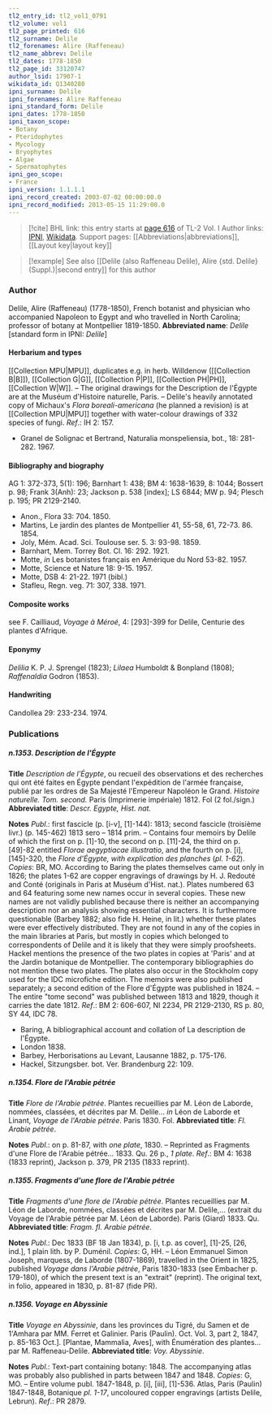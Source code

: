 ```yaml
---
tl2_entry_id: tl2_vol1_0791
tl2_volume: vol1
tl2_page_printed: 616
tl2_surname: Delile
tl2_forenames: Alire (Raffeneau)
tl2_name_abbrev: Delile
tl2_dates: 1778-1850
tl2_page_id: 33120747
author_lsid: 17907-1
wikidata_id: Q1340280
ipni_surname: Delile
ipni_forenames: Alire Raffeneau
ipni_standard_form: Delile
ipni_dates: 1778-1850
ipni_taxon_scope: 
- Botany
- Pteridophytes
- Mycology
- Bryophytes
- Algae
- Spermatophytes
ipni_geo_scope: 
- France
ipni_version: 1.1.1.1
ipni_record_created: 2003-07-02 00:00:00.0
ipni_record_modified: 2013-05-15 11:29:00.0
---
```


> [!cite] BHL link: this entry starts at [page 616](https://www.biodiversitylibrary.org/page/33120747) of TL-2 Vol. I
> Author links: [IPNI](https://www.ipni.org/a/17907-1), [Wikidata](https://www.wikidata.org/wiki/Q1340280). Support pages: [[Abbreviations|abbreviations]], [[Layout key|layout key]]

> [!example] See also [[Delile (also Raffeneau Delile), Alire {std. Delile} (Suppl.)|second entry]] for this author

### Author

Delile, Alire (Raffeneau) (1778-1850), French botanist and physician who accompanied Napoleon to Egypt and who travelled in North Carolina; professor of botany at Montpellier 1819-1850. 
**Abbreviated name**: *Delile* \[standard form in IPNI: *Delile*\]

#### Herbarium and types

[[Collection MPU|MPU]], duplicates e.g. in herb. Willdenow ([[Collection B|B]]), [[Collection G|G]], [[Collection P|P]], [[Collection PH|PH]], [[Collection W|W]]. – The original drawings for the Description de l'Égypte are at the Muséum d'Histoire naturelle, Paris. – Delile's heavily annotated copy of Michaux's *Flora boreali-americana* (he planned a revision) is at [[Collection MPU|MPU]] together with water-colour drawings of 332 species of fungi.
*Ref*.: IH 2: 157.
- Granel de Solignac et Bertrand, Naturalia monspeliensia, bot., 18: 281-282. 1967.

#### Bibliography and biography

AG 1: 372-373, 5(1): 196; Barnhart 1: 438; BM 4: 1638-1639, 8: 1044; Bossert p. 98; Frank 3(Anh): 23; Jackson p. 538 \[index\]; LS 6844; MW p. 94; Plesch p. 195; PR 2129-2140.
- Anon., Flora 33: 704. 1850.
- Martins, Le jardin des plantes de Montpellier 41, 55-58, 61, 72-73. 86. 1854.
- Joly, Mém. Acad. Sci. Toulouse ser. 5. 3: 93-98. 1859.
- Barnhart, Mem. Torrey Bot. Cl. 16: 292. 1921.
- Motte, *in* Les botanistes français en Amérique du Nord 53-82. 1957.
- Motte, Science et Nature 18: 9-15. 1957.
- Motte, DSB 4: 21-22. 1971 (bibl.)
- Stafleu, Regn. veg. 71: 307, 338. 1971.

#### Composite works

see F. Cailliaud, *Voyage à Méroé*, 4: \[293\]-399 for Delile, Centurie des plantes d'Afrique.

#### Eponymy

*Delilia* K. P. J. Sprengel (1823); *Lilaea* Humboldt & Bonpland (1808); *Raffenaldia* Godron (1853).

#### Handwriting

Candollea 29: 233-234. 1974.

### Publications

##### n.1353. Description de l'Égypte

**Title**
*Description de l'Égypte*, ou recueil des observations et des recherches qui ont été faites en Égypte pendant l'expédition de l'armée française, publié par les ordres de Sa Majesté l'Empereur Napoléon le Grand. *Histoire naturelle. Tom. second.* Paris (Imprimerie impériale) 1812. Fol (2 fol./sign.)
**Abbreviated title**: *Descr. Egypte, Hist. nat.*

**Notes**
*Publ*.: first fascicle (p. \[i-v\], \[1\]-144): 1813; second fascicle (troisième livr.) (p. 145-462) 1813 sero – 1814 prim. – Contains four memoirs by Delile of which the first on p. \[1\]-10, the second on p. \[11\]-24, the third on p. \[49\]-82 entitled *Florae aegyptiacae illustratio*, and the fourth on p. \[i\], \[145\]-320, the *Flore d'Égypte, with explication des planches* (*pl. 1-62*). *Copies*: BR, MO. According to Baring the plates themselves came out only in 1826; the plates 1-62 are copper engravings of drawings by H. J. Redouté and Conté (originals in Paris at Muséum d'Hist. nat.). Plates numbered 63 and 64 featuring some new names occur in several copies. These new names are not validly published because there is neither an accompanying description nor an analysis showing essential characters. It is furthermore questionable (Barbey 1882; also fide H. Heine, in lit.) whether these plates were ever effectively distributed. They are not found in any of the copies in the main libraries at Paris, but mostly in copies which belonged to correspondents of Delile and it is likely that they were simply proofsheets. Hackel mentions the presence of the two plates in copies at 'Paris' and at the Jardin botanique de Montpellier. The contemporary bibliographies do not mention these two plates. The plates also occur in the Stockholm copy used for the IDC microfiche edition. The memoirs were also published separately; a second edition of the Flore d'Égypte was published in 1824. – The entire "tome second" was published between 1813 and 1829, though it carries the date 1812.
*Ref*.: BM 2: 606-607, NI 2234, PR 2129-2130, RS p. 80, SY 44, IDC 78.
- Baring, A bibliographical account and collation of La description de l'Égypte.
- London 1838.
- Barbey, Herborisations au Levant, Lausanne 1882, p. 175-176.
- Hackel, Sitzungsber. bot. Ver. Brandenburg 22: 109.

##### n.1354. Flore de l'Arabie pétrée

**Title**
*Flore de l'Arabie pétrée*. Plantes recueillies par M. Léon de Laborde, nommées, classées, et décrites par M. Delile... *in* Léon de Laborde et Linant, *Voyage de l'Arabie pétrée*. Paris 1830. Fol.
**Abbreviated title**: *Fl. Arabie pétrée*.

**Notes**
*Publ*.: on p. 81-87, with *one plate*, 1830. – Reprinted as Fragments d'une Flore de l'Arabie pétrée... 1833. Qu. 26 p., *1 plate*.
*Ref*.: BM 4: 1638 (1833 reprint), Jackson p. 379, PR 2135 (1833 reprint).

##### n.1355. Fragments d'une flore de l'Arabie pétrée

**Title**
*Fragments d'une flore de l'Arabie pétrée*. Plantes recueillies par M. Léon de Laborde, nommées, classées et décrites par M. Delile,... (extrait du Voyage de l'Arabie pétrée par M. Léon de Laborde). Paris (Giard) 1833. Qu.
**Abbreviated title**: *Fragm. fl. Arabie pétrée*.

**Notes**
*Publ*.: Dec 1833 (BF 18 Jan 1834), p. \[i, t.p. as cover\], \[1\]-25, \[26, ind.\], 1 plain lith. by P. Duménil. *Copies*: G, HH. – Léon Emmanuel Simon Joseph, marquess, de Laborde (1807-1869), travelled in the Orient in 1825, published *Voyage dans l'Arabie pétrée*, Paris 1830-1833 (see Embacher p. 179-180), of which the present text is an "extrait" (reprint). The original text, in folio, appeared in 1830, p. 81-87 (fide PR).

##### n.1356. Voyage en Abyssinie

**Title**
*Voyage en Abyssinie*, dans les provinces du Tigré, du Samen et de 1'Amhara par MM. Ferret et Galinier. Paris (Paulin). Oct. Vol. 3, part 2, 1847, p. 85-163 Oct.\]. \[Plantae, Mammalia, Aves\], with Énumération des plantes... par M. Raffeneau-Delile.
**Abbreviated title**: *Voy. Abyssinie*.

**Notes**
*Publ*.: Text-part containing botany: 1848. The accompanying atlas was probably also published in parts between 1847 and 1848. *Copies*: G, MO. – Entire volume publ. 1847-1848, p. \[i\], \[iii\], \[1\]-536. Atlas, Paris (Paulin) 1847-1848, Botanique *pl. 1-17*, uncoloured copper engravings (artists Delile, Lebrun).
*Ref*.: PR 2879.

